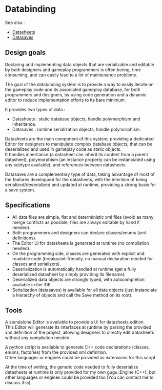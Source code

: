 # Databinding

See also :
- [Datasheets](../Features/Datasheets.md)
- [Datasaves](../Features/Datasaves.md)

## Design goals

Declaring and implementing data objects that are serializable and editable by both designers and gameplay programmers is often boring, time consuming, and can easily lead to a lot of maintenance problems.

The goal of the databinding system is to provide a way to easily iterate on the gameplay code and its associated gameplay database, for both programmers and designers, by using code generation and a dynamic editor to reduce implementation efforts to its bare minimum.  

It provides two types of data :
- Datasheets : static database objects, handle polymorphism and inheritance.
- Datasaves : runtime serialization objects, handle polymorphism.

Datasheets are the main component of this system, providing a dedicated Editor for designers to manipulate complex database objects, that can be deserialized and used in gameplay code as static objects.  
It handles inheritance (a datasheet can inherit its content from a parent datasheet), polymorphism (an instance property can be instanciated using any subtype available), and references between datasheets.

Datasaves are a complementary type of data, taking advantage of most of the features developped for the datasheets, with the intention of being serialized/deserialized and updated at runtime, providing a strong basis for a save system.

## Specifications
- All data files are simple, flat and deterministic xml files (avoid as many merge conflicts as possible, files are always editable by hand if needed).
- Both programmers and designers can declare classes/enums (xml definitions).
- The Editor UI for datasheets is generated at runtime (no compilation needed).
- On the programming side, classes are generated with explicit and readable code (breakpoint-friendly, no manual declaration needed for classes and serializers).
- Deserialization is automatically handled at runtime (get a fully deserialized datasheet by simply providing its filename).
- Deserialized data objects are strongly typed, with autocompletion available in the IDE.
- Serialization (datasaves) is available for all data objects (just instanciate a hierarchy of objects and call the Save method on its root).

## Tools

A standalone Editor is available to provide a UI for datasheets edition.  
This Editor will generate its interfaces at runtime by parsing the provided xml definition of the project, allowing designers to directly edit datasheets without any compilation needed.

A python script is available to generate C++ code declarations (classes, enums, factories) from the provided xml definition.  
Other languages or engines could be provided as extensions for this script.

At the time of writing, the generic code needed to fully deserialize datasheets at runtime is only provided for my own gugu::Engine (C++), but other languages or engines could be provided too (You can contact me to discuss this).
